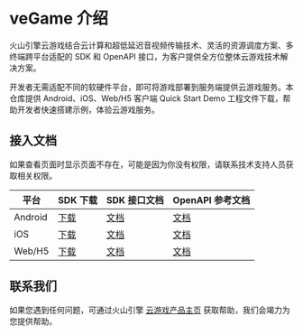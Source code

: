 ﻿# veGame 介绍

火山引擎云游戏结合云计算和超低延迟音视频传输技术、灵活的资源调度方案、多终端跨平台适配的 SDK 和 OpenAPI 接口，为客户提供全方位整体云游戏技术解决方案。

开发者无需适配不同的软硬件平台，即可将游戏部署到服务端提供云游戏服务。本仓库提供 Android、iOS、Web/H5 客户端 Quick Start Demo 工程文件下载，帮助开发者快速搭建示例，体验云游戏服务。

## 接入文档

如果查看页面时显示页面不存在，可能是因为你没有权限，请联系技术支持人员获取相关权限。

|**平台** |**SDK 下载** |**SDK 接口文档** |**OpenAPI 参考文档** |
|---|---|---|---|
|Android |[下载]( https://www.volcengine.com/docs/6512/75594) |[文档]( https://www.volcengine.com/docs/6512/75595) |[文档]( https://www.volcengine.com/docs/6512/75581) |
|iOS |[下载]( https://www.volcengine.com/docs/6512/75594) |[文档]( https://www.volcengine.com/docs/6512/75596) |[文档]( https://www.volcengine.com/docs/6512/75581) |
|Web/H5 |[下载]( https://www.volcengine.com/docs/6512/75594) |[文档]( https://www.volcengine.com/docs/6512/75597) |[文档]( https://www.volcengine.com/docs/6512/75581) |

## 联系我们

如果您遇到任何问题，可通过火山引擎 [云游戏产品主页]( https://www.volcengine.com/product/veGame) 获取帮助，我们会竭力为您提供帮助。
